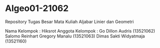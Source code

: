 # Algeo01-21062
Repository Tugas Besar Mata Kuliah Aljabar Linier dan Geometri

Nama Kelompok     : Hiksrot
Anggota Kelompok  : Go Dillon Audris (13521062)
                    Salomo Reinhart Gregory Manalu (13521063)
                    Dimas Sakti Widyatmaja (13521160)
